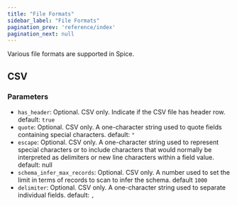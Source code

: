 ```yaml
---
title: "File Formats"
sidebar_label: "File Formats"
pagination_prev: 'reference/index'
pagination_next: null
---
```


Various file formats are supported in Spice.

## CSV

### Parameters

- `has_header`: Optional. CSV only. Indicate if the CSV file has header row. default: `true`
- `quote`: Optional. CSV only. A one-character string used to quote fields containing special characters. default: `"`
- `escape`: Optional. CSV only. A one-character string used to represent special characters or to include characters that would normally be interpreted as delimiters or new line characters within a field value. default: null
- `schema_infer_max_records`: Optional. CSV only. A number used to set the limit in terms of records to scan to infer the schema. default `1000`
- `delimiter`: Optional. CSV only. A one-character string used to separate individual fields. default: `,`
